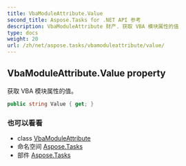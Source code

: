 ```yaml
---
title: VbaModuleAttribute.Value
second_title: Aspose.Tasks for .NET API 参考
description: VbaModuleAttribute 财产. 获取 VBA 模块属性的值
type: docs
weight: 20
url: /zh/net/aspose.tasks/vbamoduleattribute/value/
---
```

## VbaModuleAttribute.Value property

获取 VBA 模块属性的值。

```csharp
public string Value { get; }
```

### 也可以看看

* class [VbaModuleAttribute](../)
* 命名空间 [Aspose.Tasks](../../vbamoduleattribute/)
* 部件 [Aspose.Tasks](../../../)


